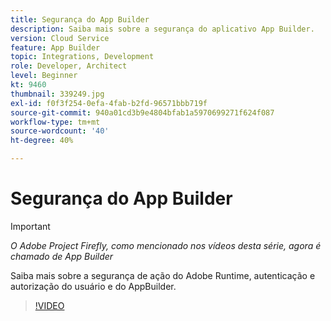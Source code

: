 ```yaml
---
title: Segurança do App Builder
description: Saiba mais sobre a segurança do aplicativo App Builder.
version: Cloud Service
feature: App Builder
topic: Integrations, Development
role: Developer, Architect
level: Beginner
kt: 9460
thumbnail: 339249.jpg
exl-id: f0f3f254-0efa-4fab-b2fd-96571bbb719f
source-git-commit: 940a01cd3b9e4804bfab1a5970699271f624f087
workflow-type: tm+mt
source-wordcount: '40'
ht-degree: 40%

---
```


# Segurança do App Builder

>[!IMPORTANT]
>
> _O Adobe Project Firefly, como mencionado nos vídeos desta série, agora é chamado de App Builder_

Saiba mais sobre a segurança de ação do Adobe Runtime, autenticação e autorização do usuário e do AppBuilder.

>[!VIDEO](https://video.tv.adobe.com/v/339249/?quality=12&learn=on)
